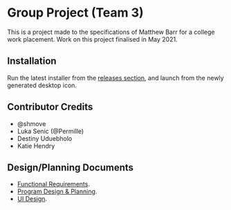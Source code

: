# Group Project (Team 3)
This is a project made to the specifications of Matthew Barr for a college work placement. Work on this project finalised in May 2021.

## Installation
Run the latest installer from the [releases section](https://github.com/shmove/team-3-group-project/releases), and launch from the newly generated desktop icon.

## Contributor Credits
- @shmove
- Luka Senic (@Permille)
- Destiny Uduebholo
- Katie Hendry

## Design/Planning Documents
- [Functional Requirements](https://docs.google.com/document/d/1FSt6DkBHOHqRnllZgG6vStf6bFxIDjk9lYepAUKDvAk/edit).
- [Program Design & Planning](https://gla.sharepoint.com/:w:/r/sites/FoundationApprentices2020/_layouts/15/Doc.aspx?sourcedoc=%7B17524730-3B01-401C-BFD6-3DD0F874E57E%7D&file=planning.docx&action=default&mobileredirect=true).
- [UI Design](https://gla.sharepoint.com/sites/FoundationApprentices2020/Shared%20Documents/Forms/AllItems.aspx?id=%2Fsites%2FFoundationApprentices2020%2FShared%20Documents%2FUI%20designs%2Epdf&parent=%2Fsites%2FFoundationApprentices2020%2FShared%20Documents).

